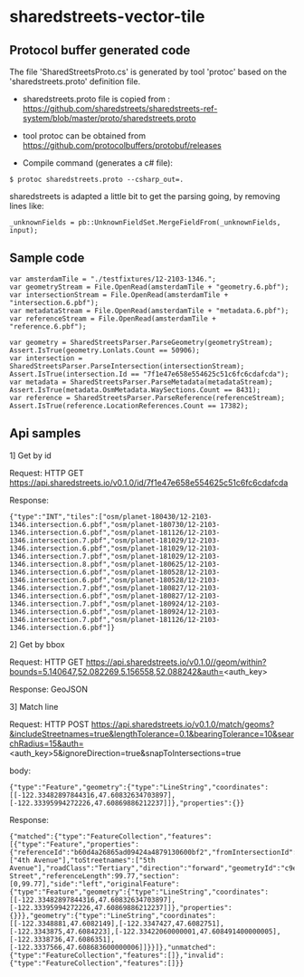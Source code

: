 # sharedstreets-vector-tile

## Protocol buffer generated code

The file 'SharedStreetsProto.cs' is generated by tool 'protoc' based on the 'sharedstreets.proto' definition file.

- sharedstreets.proto file is copied from : https://github.com/sharedstreets/sharedstreets-ref-system/blob/master/proto/sharedstreets.proto

- tool protoc can be obtained from https://github.com/protocolbuffers/protobuf/releases

- Compile command (generates a c# file):

```
$ protoc sharedstreets.proto --csharp_out=.
```

sharedstreets is adapted a little bit to get the parsing going, by removing lines like:

```
_unknownFields = pb::UnknownFieldSet.MergeFieldFrom(_unknownFields, input);
```

## Sample code

```
var amsterdamTile = "./testfixtures/12-2103-1346.";
var geometryStream = File.OpenRead(amsterdamTile + "geometry.6.pbf");
var intersectionStream = File.OpenRead(amsterdamTile + "intersection.6.pbf");
var metadataStream = File.OpenRead(amsterdamTile + "metadata.6.pbf");
var referenceStream = File.OpenRead(amsterdamTile + "reference.6.pbf");

var geometry = SharedStreetsParser.ParseGeometry(geometryStream);
Assert.IsTrue(geometry.Lonlats.Count == 50906);
var intersection = SharedStreetsParser.ParseIntersection(intersectionStream);
Assert.IsTrue(intersection.Id == "7f1e47e658e554625c51c6fc6cdafcda");
var metadata = SharedStreetsParser.ParseMetadata(metadataStream);
Assert.IsTrue(metadata.OsmMetadata.WaySections.Count == 8431);
var reference = SharedStreetsParser.ParseReference(referenceStream);
Assert.IsTrue(reference.LocationReferences.Count == 17382);
```

## Api samples

1] Get by id

Request: HTTP GET https://api.sharedstreets.io/v0.1.0/id/7f1e47e658e554625c51c6fc6cdafcda

Response: 
```
{"type":"INT","tiles":["osm/planet-180430/12-2103-1346.intersection.6.pbf","osm/planet-180730/12-2103-1346.intersection.6.pbf","osm/planet-181126/12-2103-1346.intersection.7.pbf","osm/planet-181029/12-2103-1346.intersection.6.pbf","osm/planet-181029/12-2103-1346.intersection.7.pbf","osm/planet-181029/12-2103-1346.intersection.8.pbf","osm/planet-180625/12-2103-1346.intersection.6.pbf","osm/planet-180528/12-2103-1346.intersection.6.pbf","osm/planet-180528/12-2103-1346.intersection.7.pbf","osm/planet-180827/12-2103-1346.intersection.6.pbf","osm/planet-180827/12-2103-1346.intersection.7.pbf","osm/planet-180924/12-2103-1346.intersection.6.pbf","osm/planet-180924/12-2103-1346.intersection.7.pbf","osm/planet-181126/12-2103-1346.intersection.6.pbf"]}
```

2] Get by bbox

Request: HTTP GET https://api.sharedstreets.io/v0.1.0//geom/within?bounds=5.140647,52.082269,5.156558,52.088242&auth=<auth_key>

Response: GeoJSON

3] Match line

Request: HTTP POST https://api.sharedstreets.io/v0.1.0/match/geoms?&includeStreetnames=true&lengthTolerance=0.1&bearingTolerance=10&searchRadius=15&auth=<auth_key>5&ignoreDirection=true&snapToIntersections=true

body:

```
{"type":"Feature","geometry":{"type":"LineString","coordinates":[[-122.33482897844316,47.60832634703897],[-122.33395994272226,47.60869886212237]]},"properties":{}}
```

Response:
```
{"matched":{"type":"FeatureCollection","features":[{"type":"Feature","properties":{"referenceId":"b60d4a26865ad09424a4879130600bf2","fromIntersectionId":"e9604c0d8549130e5de39c96565d07b7","toIntersectionId":"39b03988800c0804ed8a4f68c414a854","fromStreetnames":["4th Avenue"],"toStreetnames":["5th Avenue"],"roadClass":"Tertiary","direction":"forward","geometryId":"c9ed74564c19b8b1690edd9d3fa009cf","streetname":"University Street","referenceLength":99.77,"section":[0,99.77],"side":"left","originalFeature":{"type":"Feature","geometry":{"type":"LineString","coordinates":[[-122.33482897844316,47.60832634703897],[-122.33395994272226,47.60869886212237]]},"properties":{}}},"geometry":{"type":"LineString","coordinates":[[-122.3348881,47.6082149],[-122.3347427,47.6082751],[-122.3343875,47.6084223],[-122.33422060000001,47.608491400000005],[-122.3338736,47.6086351],[-122.3337566,47.608683600000006]]}}]},"unmatched":{"type":"FeatureCollection","features":[]},"invalid":{"type":"FeatureCollection","features":[]}}
```
